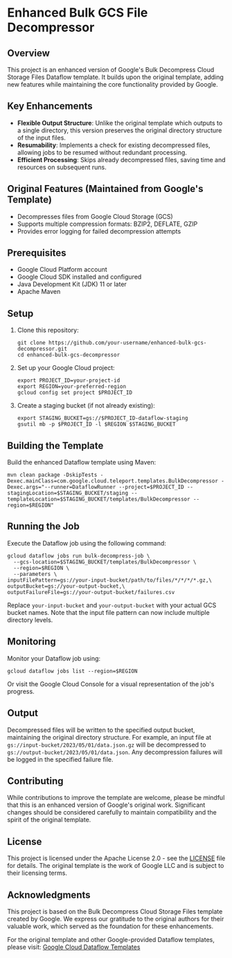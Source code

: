 # Enhanced Bulk GCS File Decompressor

## Overview

This project is an enhanced version of Google's Bulk Decompress Cloud Storage Files Dataflow template. It builds upon the original template, adding new features while maintaining the core functionality provided by Google.

## Key Enhancements

- **Flexible Output Structure**: Unlike the original template which outputs to a single directory, this version preserves the original directory structure of the input files.
- **Resumability**: Implements a check for existing decompressed files, allowing jobs to be resumed without redundant processing.
- **Efficient Processing**: Skips already decompressed files, saving time and resources on subsequent runs.

## Original Features (Maintained from Google's Template)

- Decompresses files from Google Cloud Storage (GCS)
- Supports multiple compression formats: BZIP2, DEFLATE, GZIP
- Provides error logging for failed decompression attempts

## Prerequisites

- Google Cloud Platform account
- Google Cloud SDK installed and configured
- Java Development Kit (JDK) 11 or later
- Apache Maven

## Setup

1. Clone this repository:
   ```
   git clone https://github.com/your-username/enhanced-bulk-gcs-decompressor.git
   cd enhanced-bulk-gcs-decompressor
   ```

2. Set up your Google Cloud project:
   ```
   export PROJECT_ID=your-project-id
   export REGION=your-preferred-region
   gcloud config set project $PROJECT_ID
   ```

3. Create a staging bucket (if not already existing):
   ```
   export STAGING_BUCKET=gs://$PROJECT_ID-dataflow-staging
   gsutil mb -p $PROJECT_ID -l $REGION $STAGING_BUCKET
   ```

## Building the Template

Build the enhanced Dataflow template using Maven:

```
mvn clean package -DskipTests -Dexec.mainClass=com.google.cloud.teleport.templates.BulkDecompressor -Dexec.args="--runner=DataflowRunner --project=$PROJECT_ID --stagingLocation=$STAGING_BUCKET/staging --templateLocation=$STAGING_BUCKET/templates/BulkDecompressor --region=$REGION"
```

## Running the Job

Execute the Dataflow job using the following command:

```
gcloud dataflow jobs run bulk-decompress-job \
  --gcs-location=$STAGING_BUCKET/templates/BulkDecompressor \
  --region=$REGION \
  --parameters \
inputFilePattern=gs://your-input-bucket/path/to/files/*/*/*/*.gz,\
outputBucket=gs://your-output-bucket,\
outputFailureFile=gs://your-output-bucket/failures.csv
```

Replace `your-input-bucket` and `your-output-bucket` with your actual GCS bucket names. Note that the input file pattern can now include multiple directory levels.

## Monitoring

Monitor your Dataflow job using:

```
gcloud dataflow jobs list --region=$REGION
```

Or visit the Google Cloud Console for a visual representation of the job's progress.

## Output

Decompressed files will be written to the specified output bucket, maintaining the original directory structure. For example, an input file at `gs://input-bucket/2023/05/01/data.json.gz` will be decompressed to `gs://output-bucket/2023/05/01/data.json`. Any decompression failures will be logged in the specified failure file.

## Contributing

While contributions to improve the template are welcome, please be mindful that this is an enhanced version of Google's original work. Significant changes should be considered carefully to maintain compatibility and the spirit of the original template.

## License

This project is licensed under the Apache License 2.0 - see the [LICENSE](LICENSE) file for details. The original template is the work of Google LLC and is subject to their licensing terms.

## Acknowledgments

This project is based on the Bulk Decompress Cloud Storage Files template created by Google. We express our gratitude to the original authors for their valuable work, which served as the foundation for these enhancements.

For the original template and other Google-provided Dataflow templates, please visit:
[Google Cloud Dataflow Templates](https://github.com/GoogleCloudPlatform/DataflowTemplates)
